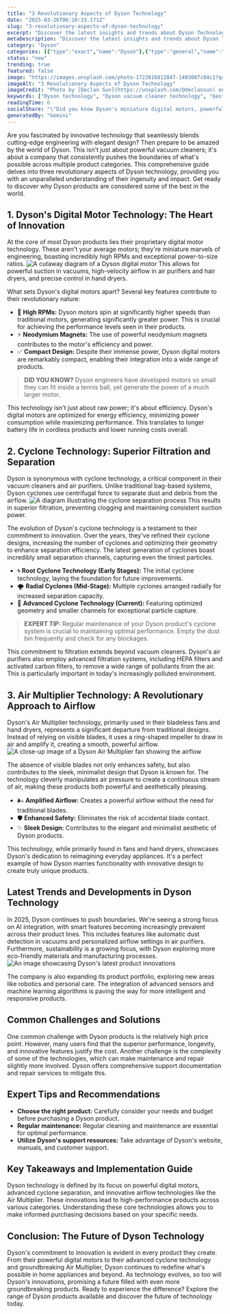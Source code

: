 ```yaml
---
title: "3 Revolutionary Aspects of Dyson Technology"
date: "2025-03-26T06:10:33.171Z"
slug: "3-revolutionary-aspects-of-dyson-technology"
excerpt: "Discover the latest insights and trends about Dyson Technology. This comprehensive guide covers everything you need to know about Dyson Technology in 2025."
metaDescription: "Discover the latest insights and trends about Dyson Technology. This comprehensive guide covers everything you need to know about Dyson Technology in 2025."
category: "Dyson"
categories: [{"type":"exact","name":"Dyson"},{"type":"general","name":"Engineering"},{"type":"medium","name":"Fluid Dynamics"},{"type":"specific","name":"Airflow Control"},{"type":"niche","name":"Cyclone Separation"}]
status: "new"
trending: true
featured: false
image: "https://images.unsplash.com/photo-1723816812847-1403087c84c1?q=85&w=1200&fit=max&fm=webp&auto=compress"
imageAlt: "3 Revolutionary Aspects of Dyson Technology"
imageCredit: "Photo by [Declan Sun](https://unsplash.com/@declansun) on Unsplash"
keywords: ["Dyson technology", "Dyson vacuum cleaner technology", "best Dyson technology", "Dyson cordless vacuum technology", "Dyson air purifier technology", "Dyson hair dryer technology", "how Dyson technology works", "Dyson technology innovations", "buy Dyson technology", "Dyson technology reviews"]
readingTime: 6
socialShare: "\"Did you know Dyson's miniature digital motors, powerful enough to rival much larger counterparts, are designed to fit inside a tennis ball?  That's the kind of innovation that sets Dyson apart.\""
generatedBy: "Gemini"
---
```




Are you fascinated by innovative technology that seamlessly blends cutting-edge engineering with elegant design? Then prepare to be amazed by the world of Dyson.  This isn't just about powerful vacuum cleaners; it's about a company that consistently pushes the boundaries of what's possible across multiple product categories. This comprehensive guide delves into three revolutionary aspects of Dyson technology, providing you with an unparalleled understanding of their ingenuity and impact.  Get ready to discover why Dyson products are considered some of the best in the world.

## 1.  Dyson's Digital Motor Technology: The Heart of Innovation

At the core of most Dyson products lies their proprietary digital motor technology.  These aren't your average motors; they're miniature marvels of engineering, boasting incredibly high RPMs and exceptional power-to-size ratios.  ![A cutaway diagram of a Dyson digital motor](https://images.unsplash.com/photo-1723816812847-1403087c84c1?q=85&w=1200&fit=max&fm=webp&auto=compress) This allows for powerful suction in vacuums, high-velocity airflow in air purifiers and hair dryers, and precise control in hand dryers.

What sets Dyson's digital motors apart?  Several key features contribute to their revolutionary nature:

* 🔑 **High RPMs:**  Dyson motors spin at significantly higher speeds than traditional motors, generating significantly greater power.  This is crucial for achieving the performance levels seen in their products.
* ⚡ **Neodymium Magnets:**  The use of powerful neodymium magnets contributes to the motor's efficiency and power.
* ✅ **Compact Design:**  Despite their immense power, Dyson digital motors are remarkably compact, enabling their integration into a wide range of products.

> **DID YOU KNOW?** Dyson engineers have developed motors so small they can fit inside a tennis ball, yet generate the power of a much larger motor.

This technology isn't just about raw power; it's about efficiency.  Dyson's digital motors are optimized for energy efficiency, minimizing power consumption while maximizing performance.  This translates to longer battery life in cordless products and lower running costs overall.

## 2.  Cyclone Technology:  Superior Filtration and Separation

Dyson is synonymous with cyclone technology, a critical component in their vacuum cleaners and air purifiers.  Unlike traditional bag-based systems, Dyson cyclones use centrifugal force to separate dust and debris from the airflow.  ![A diagram illustrating the cyclone separation process](https://images.unsplash.com/photo-1488590528505-98d2b5aba04b?q=85&w=1200&fit=max&fm=webp&auto=compress)  This results in superior filtration, preventing clogging and maintaining consistent suction power.

The evolution of Dyson's cyclone technology is a testament to their commitment to innovation.  Over the years, they've refined their cyclone designs, increasing the number of cyclones and optimizing their geometry to enhance separation efficiency.  The latest generation of cyclones boast incredibly small separation channels, capturing even the tiniest particles.

* 🌀 **Root Cyclone Technology (Early Stages):**  The initial cyclone technology, laying the foundation for future improvements.
* 🌪️ **Radial Cyclones (Mid-Stage):**  Multiple cyclones arranged radially for increased separation capacity.
* 💨 **Advanced Cyclone Technology (Current):**  Featuring optimized geometry and smaller channels for exceptional particle capture.

> **EXPERT TIP:**  Regular maintenance of your Dyson product's cyclone system is crucial to maintaining optimal performance. Empty the dust bin frequently and check for any blockages.

This commitment to filtration extends beyond vacuum cleaners.  Dyson's air purifiers also employ advanced filtration systems, including HEPA filters and activated carbon filters, to remove a wide range of pollutants from the air.  This is particularly important in today's increasingly polluted environment.

## 3.  Air Multiplier Technology:  A Revolutionary Approach to Airflow

Dyson's Air Multiplier technology, primarily used in their bladeless fans and hand dryers, represents a significant departure from traditional designs.  Instead of relying on visible blades, it uses a ring-shaped impeller to draw in air and amplify it, creating a smooth, powerful airflow.  ![A close-up image of a Dyson Air Multiplier fan showing the airflow](https://images.unsplash.com/photo-1486312338219-ce68d2c6f44d?q=85&w=1200&fit=max&fm=webp&auto=compress)

The absence of visible blades not only enhances safety, but also contributes to the sleek, minimalist design that Dyson is known for.  The technology cleverly manipulates air pressure to create a continuous stream of air, making these products both powerful and aesthetically pleasing.

* 🌬️ **Amplified Airflow:** Creates a powerful airflow without the need for traditional blades.
* 🛡️ **Enhanced Safety:** Eliminates the risk of accidental blade contact.
* ✨ **Sleek Design:** Contributes to the elegant and minimalist aesthetic of Dyson products.

This technology, while primarily found in fans and hand dryers, showcases Dyson's dedication to reimagining everyday appliances.  It's a perfect example of how Dyson marries functionality with innovative design to create truly unique products.

## Latest Trends and Developments in Dyson Technology

In 2025, Dyson continues to push boundaries.  We're seeing a strong focus on AI integration, with smart features becoming increasingly prevalent across their product lines.  This includes features like automatic dust detection in vacuums and personalized airflow settings in air purifiers.  Furthermore, sustainability is a growing focus, with Dyson exploring more eco-friendly materials and manufacturing processes.  ![An image showcasing Dyson's latest product innovations](https://images.unsplash.com/photo-1581091226825-a6a2a5aee158?q=85&w=1200&fit=max&fm=webp&auto=compress)

The company is also expanding its product portfolio, exploring new areas like robotics and personal care.  The integration of advanced sensors and machine learning algorithms is paving the way for more intelligent and responsive products.

## Common Challenges and Solutions

One common challenge with Dyson products is the relatively high price point.  However, many users find that the superior performance, longevity, and innovative features justify the cost.  Another challenge is the complexity of some of the technologies, which can make maintenance and repair slightly more involved.  Dyson offers comprehensive support documentation and repair services to mitigate this.

## Expert Tips and Recommendations

* **Choose the right product:** Carefully consider your needs and budget before purchasing a Dyson product.
* **Regular maintenance:**  Regular cleaning and maintenance are essential for optimal performance.
* **Utilize Dyson's support resources:**  Take advantage of Dyson's website, manuals, and customer support.

## Key Takeaways and Implementation Guide

Dyson technology is defined by its focus on powerful digital motors, advanced cyclone separation, and innovative airflow technologies like the Air Multiplier. These innovations lead to high-performance products across various categories.  Understanding these core technologies allows you to make informed purchasing decisions based on your specific needs.

## Conclusion:  The Future of Dyson Technology

Dyson's commitment to innovation is evident in every product they create.  From their powerful digital motors to their advanced cyclone technology and groundbreaking Air Multiplier, Dyson continues to redefine what's possible in home appliances and beyond.  As technology evolves, so too will Dyson's innovations, promising a future filled with even more groundbreaking products.  Ready to experience the difference? Explore the range of Dyson products available and discover the future of technology today.

